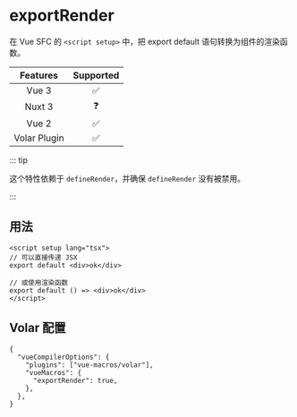 # exportRender <PackageVersion name="@vue-macros/export-render" />

<StabilityLevel level="experimental" />

在 Vue SFC 的 `<script setup>` 中，把 export default 语句转换为组件的渲染函数。

|   Features   |     Supported      |
| :----------: | :----------------: |
|    Vue 3     | :white_check_mark: |
|    Nuxt 3    |     :question:     |
|    Vue 2     | :white_check_mark: |
| Volar Plugin | :white_check_mark: |

::: tip

这个特性依赖于 `defineRender`，并确保 `defineRender` 没有被禁用。

:::

## 用法

```vue
<script setup lang="tsx">
// 可以直接传递 JSX
export default <div>ok</div>

// 或使用渲染函数
export default () => <div>ok</div>
</script>
```

## Volar 配置

```jsonc {3,7} [tsconfig.json]
{
  "vueCompilerOptions": {
    "plugins": ["vue-macros/volar"],
    "vueMacros": {
      "exportRender": true,
    },
  },
}
```
